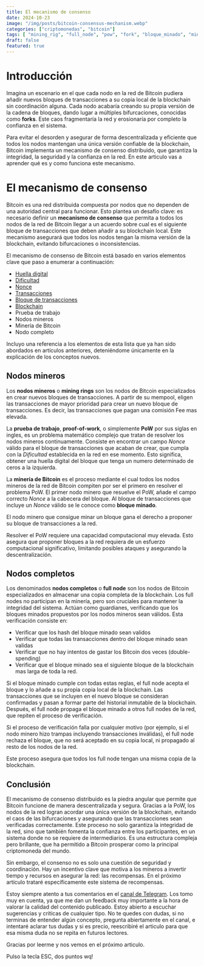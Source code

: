 ```yaml
---
title: El mecanismo de consenso
date: 2024-10-23
image: "/img/posts/bitcoin-consensus-mechanism.webp"
categories: ["criptomonedas", "bitcoin"]
tags: [ "mining_rig", "full_node", "pow", "fork", "bloque_minado", "minería" ]
draft: false
featured: true
---
```


# Introducción

Imagina un escenario en el que cada nodo en la red de Bitcoin pudiera añadir nuevos bloques de transacciones a su copia local de la blockchain sin coordinación alguna. Cada nodo acabaría creando su propia versión de la cadena de bloques, dando lugar a múltiples bifurcaciones, conocidas como **forks**. Este caos fragmentaría la red y erosionaría por completo la confianza en el sistema.

Para evitar el desorden y asegurar de forma descentralizada y eficiente que todos los nodos mantengan una única versión confiable de la blockchain, Bitcoin implementa un mecanismo de consenso distribuido, que garantiza la integridad, la seguridad y la confianza en la red. En este articulo vas a aprender qué es y como funciona este mecanismo.

# El mecanismo de consenso

Bitcoin es una red distribuida compuesta por nodos que no dependen de una autoridad central para funcionar. Esto plantea un desafío clave: es necesario definir un **mecanismo de consenso** que permita a todos los nodos de la red de Bitcoin llegar a un acuerdo sobre cual es el siguiente bloque de transacciones que deben añadir a su blockchain local. Este mecanismo asegurará que todos los nodos tengan la misma versión de la blockchain, evitando bifurcaciones o inconsistencias.

El mecanismo de consenso de Bitcoin está basado en varios elementos clave que paso a enumerar a continuación:

- [Huella digital](/post/2024/huellas-digitales-fingerprints/)
- [Dificultad](/post/2024/bitcoin-transaction-block)
- [Nonce](/post/2024/bitcoin-transaction-block)
- [Transacciones](/post/2024/bitcoin-transaction)
- [Bloque de transacciones](/post/2024/bitcoin-transaction-block/)
- [Blockchain](/post/2024/blockchain/)
- Prueba de trabajo
- Nodos mineros
- Minería de Bitcoin
- Nodo completo

Incluyo una referencia a los elementos de esta lista que ya han sido abordados en artículos anteriores, deteniéndome únicamente en la explicación de los conceptos nuevos.

## Nodos mineros

Los **nodos mineros** o **mining rings** son los nodos de Bitcoin especializados en crear nuevos bloques de transacciones. A partir de su mempool, eligen las transacciones de mayor prioridad para crear un nuevo bloque de transacciones. Es decir, las transacciones que pagan una comisión Fee mas elevada.

La **prueba de trabajo**, **proof-of-work**, o simplemente **PoW** por sus siglas en ingles, es un problema matemático complejo que tratan de resolver los nodos mineros continuamente. Consiste en encontrar un campo *Nonce* válido para el bloque de transacciones que acaban de crear, que cumpla con la *Dificultad* establecida en la red en ese momento. Esto significa, obtener una huella digital del bloque que tenga un numero determinado de ceros a la izquierda.

La **minería de Bitcoin** es el proceso mediante el cual todos los nodos mineros de la red de Bitcoin compiten por ser el primero en resolver el problema PoW. El primer nodo minero que resuelve el PoW, añade el campo correcto *Nonce* a la cabecera del bloque. Al bloque de transacciones que incluye un *Nonce* válido se le conoce como **bloque minado**.

El nodo minero que consigue minar un bloque gana el derecho a proponer su bloque de transacciones a la red.

Resolver el PoW requiere una capacidad computacional muy elevada. Esto asegura que proponer bloques a la red requiera de un esfuerzo computacional significativo, limitando posibles ataques y asegurando la descentralización.

## Nodos completos

Los denominados **nodos completos** o **full node** son los nodos de Bitcoin especializados en almacenar una copia completa de la blockchain. Los full nodes no participan en la minería, pero son cruciales para mantener la integridad del sistema. Actúan como guardianes, verificando que los bloques minados propuestos por los nodos mineros sean válidos. Esta verificación consiste en:

- Verificar que los hash del bloque minado sean validos
- Verificar que todas las transacciones dentro del bloque minado sean validas
- Verificar que no hay intentos de gastar los Bitcoin dos veces (double-spending)
- Verificar que el bloque minado sea el siguiente bloque de la blockchain mas larga de toda la red.

Si el bloque minado cumple con todas estas reglas, el full node acepta el bloque y lo añade a su propia copia local de la blockchain. Las transacciones que se incluyen en el nuevo bloque se consideran confirmadas y pasan a formar parte del historial inmutable de la blockchain. Después, el full node propaga el bloque minado a otros full nodes de la red, que repiten el proceso de verificación.

Si el proceso de verificación falla por cualquier motivo (por ejemplo, si el nodo minero hizo trampas incluyendo transacciones inválidas), el full node rechaza el bloque, que no será aceptado en su copia local, ni propagado al resto de los nodos de la red.

Este proceso asegura que todos los full node tengan una misma copia de la blockchain.

## Conclusión

El mecanismo de consenso distribuido es la piedra angular que permite que Bitcoin funcione de manera descentralizada y segura. Gracias a la PoW, los nodos de la red logran acordar una única versión de la blockchain, evitando el caos de las bifurcaciones y asegurando que las transacciones sean verificadas correctamente. Este proceso no solo garantiza la integridad de la red, sino que también fomenta la confianza entre los participantes, en un sistema donde no se requiere de intermediarios. Es una estructura compleja pero brillante, que ha permitido a Bitcoin prosperar como la principal criptomoneda del mundo.

Sin embargo, el consenso no es solo una cuestión de seguridad y coordinación. Hay un incentivo clave que motiva a los mineros a invertir tiempo y recursos en asegurar la red: las recompensas. En el próximo artículo trataré específicamente este sistema de recompensas.

Estoy siempre atento a tus comentarios en el [canal de Telegram](https://t.me/lateclaescape). Los tomo muy en cuenta, ya que me dan un feedback muy importante a la hora de valorar la calidad del contenido publicado. Estoy abierto a escuchar sugerencias y criticas de cualquier tipo. No te quedes con dudas, si no terminas de entender algún concepto, pregunta abiertamente en el canal, e intentaré aclarar tus dudas y si es precio, reescribiré el articulo para que esa misma duda no se repita en futuros lectores.

Gracias por leerme y nos vemos en el próximo articulo.

Pulso la tecla ESC, dos puntos wq!
